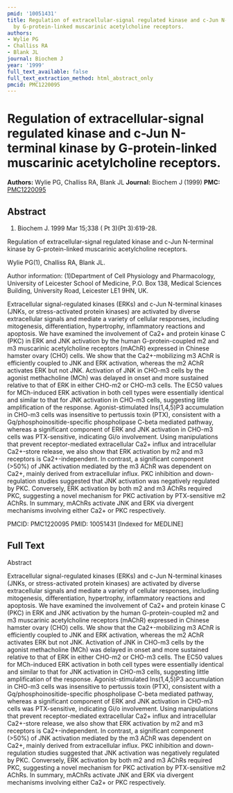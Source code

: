 ```yaml
---
pmid: '10051431'
title: Regulation of extracellular-signal regulated kinase and c-Jun N-terminal kinase
  by G-protein-linked muscarinic acetylcholine receptors.
authors:
- Wylie PG
- Challiss RA
- Blank JL
journal: Biochem J
year: '1999'
full_text_available: false
full_text_extraction_method: html_abstract_only
pmcid: PMC1220095
---
```


# Regulation of extracellular-signal regulated kinase and c-Jun N-terminal kinase by G-protein-linked muscarinic acetylcholine receptors.
**Authors:** Wylie PG, Challiss RA, Blank JL
**Journal:** Biochem J (1999)
**PMC:** [PMC1220095](https://www.ncbi.nlm.nih.gov/pmc/articles/PMC1220095/)

## Abstract

1. Biochem J. 1999 Mar 15;338 ( Pt 3)(Pt 3):619-28.

Regulation of extracellular-signal regulated kinase and c-Jun N-terminal kinase 
by G-protein-linked muscarinic acetylcholine receptors.

Wylie PG(1), Challiss RA, Blank JL.

Author information:
(1)Department of Cell Physiology and Pharmacology, University of Leicester 
School of Medicine, P.O. Box 138, Medical Sciences Building, University Road, 
Leicester LE1 9HN, UK.

Extracellular signal-regulated kinases (ERKs) and c-Jun N-terminal kinases 
(JNKs, or stress-activated protein kinases) are activated by diverse 
extracellular signals and mediate a variety of cellular responses, including 
mitogenesis, differentiation, hypertrophy, inflammatory reactions and apoptosis. 
We have examined the involvement of Ca2+ and protein kinase C (PKC) in ERK and 
JNK activation by the human G-protein-coupled m2 and m3 muscarinic acetylcholine 
receptors (mAChR) expressed in Chinese hamster ovary (CHO) cells. We show that 
the Ca2+-mobilizing m3 AChR is efficiently coupled to JNK and ERK activation, 
whereas the m2 AChR activates ERK but not JNK. Activation of JNK in CHO-m3 cells 
by the agonist methacholine (MCh) was delayed in onset and more sustained 
relative to that of ERK in either CHO-m2 or CHO-m3 cells. The EC50 values for 
MCh-induced ERK activation in both cell types were essentially identical and 
similar to that for JNK activation in CHO-m3 cells, suggesting little 
amplification of the response. Agonist-stimulated Ins(1,4,5)P3 accumulation in 
CHO-m3 cells was insensitive to pertussis toxin (PTX), consistent with a 
Gq/phosphoinositide-specific phospholipase C-beta mediated pathway, whereas a 
significant component of ERK and JNK activation in CHO-m3 cells was 
PTX-sensitive, indicating Gi/o involvement. Using manipulations that prevent 
receptor-mediated extracellular Ca2+ influx and intracellular Ca2+-store 
release, we also show that ERK activation by m2 and m3 receptors is 
Ca2+-independent. In contrast, a significant component (>50%) of JNK activation 
mediated by the m3 AChR was dependent on Ca2+, mainly derived from extracellular 
influx. PKC inhibition and down-regulation studies suggested that JNK activation 
was negatively regulated by PKC. Conversely, ERK activation by both m2 and m3 
AChRs required PKC, suggesting a novel mechanism for PKC activation by 
PTX-sensitive m2 AChRs. In summary, mAChRs activate JNK and ERK via divergent 
mechanisms involving either Ca2+ or PKC respectively.

PMCID: PMC1220095
PMID: 10051431 [Indexed for MEDLINE]

## Full Text

Abstract

Extracellular signal-regulated kinases (ERKs) and c-Jun N-terminal kinases (JNKs, or stress-activated protein kinases) are activated by diverse extracellular signals and mediate a variety of cellular responses, including mitogenesis, differentiation, hypertrophy, inflammatory reactions and apoptosis. We have examined the involvement of Ca2+ and protein kinase C (PKC) in ERK and JNK activation by the human G-protein-coupled m2 and m3 muscarinic acetylcholine receptors (mAChR) expressed in Chinese hamster ovary (CHO) cells. We show that the Ca2+-mobilizing m3 AChR is efficiently coupled to JNK and ERK activation, whereas the m2 AChR activates ERK but not JNK. Activation of JNK in CHO-m3 cells by the agonist methacholine (MCh) was delayed in onset and more sustained relative to that of ERK in either CHO-m2 or CHO-m3 cells. The EC50 values for MCh-induced ERK activation in both cell types were essentially identical and similar to that for JNK activation in CHO-m3 cells, suggesting little amplification of the response. Agonist-stimulated Ins(1,4,5)P3 accumulation in CHO-m3 cells was insensitive to pertussis toxin (PTX), consistent with a Gq/phosphoinositide-specific phospholipase C-beta mediated pathway, whereas a significant component of ERK and JNK activation in CHO-m3 cells was PTX-sensitive, indicating Gi/o involvement. Using manipulations that prevent receptor-mediated extracellular Ca2+ influx and intracellular Ca2+-store release, we also show that ERK activation by m2 and m3 receptors is Ca2+-independent. In contrast, a significant component (>50%) of JNK activation mediated by the m3 AChR was dependent on Ca2+, mainly derived from extracellular influx. PKC inhibition and down-regulation studies suggested that JNK activation was negatively regulated by PKC. Conversely, ERK activation by both m2 and m3 AChRs required PKC, suggesting a novel mechanism for PKC activation by PTX-sensitive m2 AChRs. In summary, mAChRs activate JNK and ERK via divergent mechanisms involving either Ca2+ or PKC respectively.
